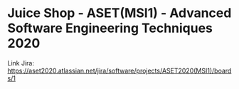 # Juice Shop - ASET(MSI1) - Advanced Software Engineering Techniques 2020

Link Jira: https://aset2020.atlassian.net/jira/software/projects/ASET2020(MSI1)/boards/1
